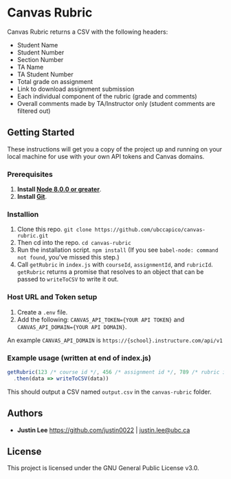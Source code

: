 # Canvas Rubric

Canvas Rubric returns a CSV with the following headers:
* Student Name
* Student Number
* Section Number
* TA Name
* TA Student Number
* Total grade on assignment
* Link to download assignment submission
* Each individual component of the rubric (grade and comments)
* Overall comments made by TA/Instructor only (student comments are filtered out)

## Getting Started

These instructions will get you a copy of the project up and running on your local machine for use with your own API tokens and Canvas domains.

### Prerequisites

1. **Install [Node 8.0.0 or greater](https://nodejs.org)**.
2. **Install [Git](https://git-scm.com/downloads)**.

### Installion

1. Clone this repo. `git clone https://github.com/ubccapico/canvas-rubric.git`
1. Then cd into the repo. `cd canvas-rubric`
1. Run the installation script. `npm install` (If you see `babel-node: command not found`, you've missed this step.)
1. Call `getRubric` in `index.js` with `courseId`, `assignmentId`, and `rubricId`. `getRubric` returns a promise that resolves to an object that can be passed to `writeToCSV` to write it out.

### Host URL and Token setup
1. Create a `.env` file.
1. Add the following: `CANVAS_API_TOKEN={YOUR API TOKEN}` and `CANVAS_API_DOMAIN={YOUR API DOMAIN}`.

An example `CANVAS_API_DOMAIN` is `https://{school}.instructure.com/api/v1`


### Example usage (written at end of index.js)

```javascript
getRubric(123 /* course id */, 456 /* assignment id */, 789 /* rubric id */)
  .then(data => writeToCSV(data))
```

This should output a CSV named `output.csv` in the `canvas-rubric` folder.

## Authors

* **Justin Lee**
https://github.com/justin0022 | justin.lee@ubc.ca

## License

This project is licensed under the GNU General Public License v3.0.
